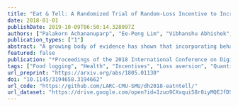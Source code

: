 ```yaml
---
title: "Eat & Tell: A Randomized Trial of Random-Loss Incentive to Increase Dietary Self-Tracking Compliance"
date: 2018-01-01
publishDate: 2019-10-09T06:50:14.328097Z
authors: ["Palakorn Achananuparp", "Ee-Peng Lim", "Vibhanshu Abhishek", "Tianjiao Yun"]
publication_types: ["1"]
abstract: "A growing body of evidence has shown that incorporating behavioral economics principles into the design of financial incentive programs helps improve their cost-effectiveness, promote individuals' short-term engagement, and increase compliance in health behavior interventions. Yet, their effects on long-term engagement have not been fully examined. In study designs where repeated administration of incentives is required to ensure the regularity of behaviors, the effectiveness of subsequent incentives may decrease as a result of the law of diminishing marginal utility. In this paper, we introduce random-loss incentive – a new financial incentive based on loss aversion and unpredictability principles – to address the problem of individuals' growing insensitivity to repeated interventions over time. We evaluate the new incentive design by conducting a randomized controlled trial to measure the influences of random losses on participants' dietary self-tracking and self-reporting compliance using a mobile web application called Eat & Tell. The results show that random losses are significantly more effective than fixed losses in encouraging long-term engagement."
featured: false
publication: "*Proceedings of the 2018 International Conference on Digital Health - DH '18*"
tags: ["Food logging", "Health", "Incentives", "Loss aversion", "Quantified self", "Randomized controlled trial", "Unpredictability"]
url_preprint: "https://arxiv.org/abs/1805.01130"
doi: "10.1145/3194658.3194662"
url_code: "https://github.com/LARC-CMU-SMU/dh2018-eatntell/"
url_dataset: "https://drive.google.com/open?id=1zuo9CXxquiS8r8iyMQEJfDSQO8YO9j1w"
---
```


